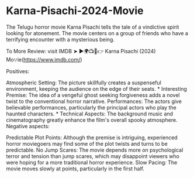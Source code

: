# Karna-Pisachi-2024-Movie
The Telugu horror movie Karna Pisachi tells the tale of a vindictive spirit looking for atonement. The movie centers on a group of friends who have a terrifying encounter with a mysterious being.

To More Review: visit IMDB ➤ ►🌍📺📱👉 Karna Pisachi (2024) Mo𝚟ie(https://www.imdb.com/)

Positives:

Atmospheric Setting: The picture skillfully creates a suspenseful environment, keeping the audience on the edge of their seats. * Interesting Premise: The idea of a vengeful ghost seeking forgiveness adds a novel twist to the conventional horror narrative.
Performances: The actors give believable performances, particularly the principal actors who play the haunted characters. * Technical Aspects: The background music and cinematography greatly enhance the film's overall spooky atmosphere.
Negative aspects:

Predictable Plot Points: Although the premise is intriguing, experienced horror moviegoers may find some of the plot twists and turns to be predictable.
No Jump Scares: The movie depends more on psychological terror and tension than jump scares, which may disappoint viewers who were hoping for a more traditional horror experience.
Slow Pacing: The movie moves slowly at points, particularly in the first half.
